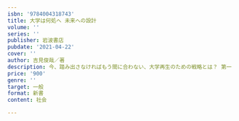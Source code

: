 ```yaml
---
isbn: '9784004318743'
title: 大学は何処へ 未来への設計
volume: ''
series: ''
publisher: 岩波書店
pubdate: '2021-04-22'
cover: ''
author: 吉見俊哉／著
description: 今、踏み出さなければもう間に合わない、大学再生のための戦略とは？ 第一人者による大学論の集大成。
price: '900'
genre: ''
target: 一般
format: 新書
content: 社会

---
```

